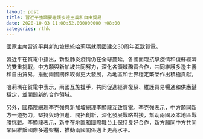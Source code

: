 ```yaml
---
layout: post
title: 習近平強調要維護多邊主義和自由貿易
date: 2020-10-03 11:00:52.000000000 +08:00
categories: rthk
---
```


國家主席習近平與新加坡總統哈莉瑪就兩國建交30周年互致賀電。

習近平在賀電中指出，新型肺炎疫情仍在全球蔓延，各國面臨抗擊疫情和復蘇經濟的雙重挑戰，中方願與新加坡共同努力，深化各領域務實合作，共同維護多邊主義和自由貿易，推動兩國關係取得更大發展，為地區和世界穩定繁榮作出積極貢獻。

哈莉瑪在賀電中表示，兩國互施援手，共同促進經濟復蘇、維護貿易暢通和供應鏈穩定，並開闢新的合作領域。　

另外，國務院總理李克強與新加坡總理李顯龍互致賀電。李克強表示，中方願同新方一道努力，堅持與時俱進、開拓創新，深化發展戰略對接，幫助兩國及本地區戰勝挑戰。李顯龍表示，新中在地區和國際舞台上保持良好合作，新方願同中方共同鞏固維繫國際多邊架構，推動兩國關係邁上更高水平。
